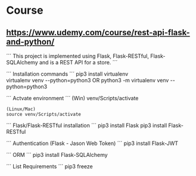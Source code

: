 # Course
## https://www.udemy.com/course/rest-api-flask-and-python/

´´´
This project is implemented using Flask, Flask-RESTful, Flask-SQLAlchemy and is a REST API for a store.
´´´

´´´
Installation commands
´´´
    pip3 install virtualenv    
    virtualenv venv --python=python3
    OR 
    python3 -m virtualenv venv --python=python3

´´´
Actvate environment
´´´
    (Win)
    venv/Scripts/activate

    (Linux/Mac)
    source venv/Scripts/activate


´´´
Flask/Flask-RESTful installation
´´´
    pip3 install Flask
    pip3 install Flask-RESTful


´´´
Authentication (Flask - Jason Web Token)
´´´
    pip3 install Flask-JWT


´´´
ORM
´´´
    pip3 install Flask-SQLAlchemy


´´´
List Requirements
´´´
    pip3 freeze
